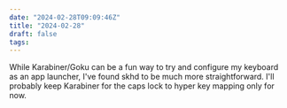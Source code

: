 ```yaml
---
date: "2024-02-28T09:09:46Z"
title: "2024-02-28"
draft: false
tags:
---
```


While Karabiner/Goku can be a fun way to try and configure my keyboard as an app launcher, I've found skhd to be much more straightforward.
I'll probably keep Karabiner for the caps lock to hyper key mapping only for now.